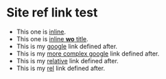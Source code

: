 # Site ref link test

* This one is [inline](http://google.com "Google").
* This one is [inline **wo** title](http://google.com).
* This is my [google] link defined after. 
* This is my [more complex google] link defined after. 
* This is my [relative](relativepage) link defined after. 
* This is my [rel] link defined after.

[rel]: relativeagain
[more complex google]: http://google.com "Other google"
[google]: http://google.com
